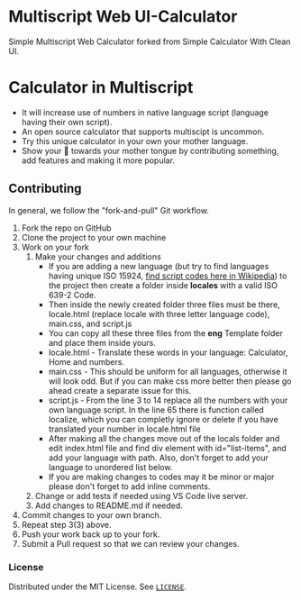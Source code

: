 # Multiscript Web UI-Calculator
Simple Multiscript Web Calculator forked from Simple Calculator With Clean UI.
# Calculator in Multiscript
* It will increase use of numbers in native language script (language having their own script).
* An open source calculator that supports multiscipt is uncommon.
* Try this unique calculator in your own your mother language. 
* Show your 💓 towards your mother tongue by contributing something, add features and making it more popular.  
## Contributing

In general, we follow the "fork-and-pull" Git workflow.

1. Fork the repo on GitHub
2. Clone the project to your own machine
3. Work on your fork
    1. Make your changes and additions
        - If you are adding a new language (but try to find languages having unique ISO 15924, [find script codes here in Wikipedia](https://en.wikipedia.org/wiki/Script_(Unicode))) to the project then create a folder inside **locales** with a valid ISO 639-2 Code. 
		- Then inside the newly created folder three files must be there, locale.html (replace locale with three letter language code), main.css, and script.js
		- You can copy all these three files from the **eng** Template folder and place them inside yours.
		- locale.html - Translate these words in your language: Calculator, Home and numbers.
		- main.css - This should be uniform for all languages, otherwise it will look odd. But if you can make css more better then please go ahead create a separate issue for this.
		- script.js - From the line 3 to 14 replace all the numbers with your own language script. In the line 65 there is function called localize, which you can completly ignore or delete if you have translated your number in locale.html file
		- After making all the changes move out of the locals folder and edit index.html file and find div element with id="list-items", and add your language with path. Also, don't forget to add your language to unordered list below.
		- If you are making changes to codes may it be minor or major please don't forget to add inline comments.
    2. Change or add tests if needed using VS Code live server.
    3. Add changes to README.md if needed.
4. Commit changes to your own branch.
5. Repeat step 3(3) above.
6. Push your work back up to your fork.
7. Submit a Pull request so that we can review your changes.

### License
Distributed under the MIT License. See [`LICENSE`](https://github.com/Code-Recursion/UI-Calculator/blob/master/LICENSE.md).
